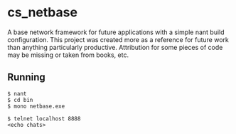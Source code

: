 # cs_netbase #

A base network framework for future applications with a simple nant build configuration.  This project was 
created more as a reference for future work than anything particularly productive.  Attribution for some pieces
of code may be missing or taken from books, etc.

## Running ##

    $ nant
    $ cd bin
    $ mono netbase.exe

    $ telnet localhost 8888
    <echo chats>
